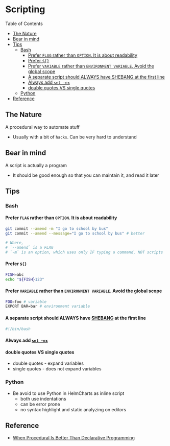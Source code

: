 # Scripting <!-- omit in toc -->

Table of Contents

- [The Nature](#the-nature)
- [Bear in mind](#bear-in-mind)
- [Tips](#tips)
  - [Bash](#bash)
    - [Prefer `FLAG` rather than `OPTION`. It is about readability](#prefer-flag-rather-than-option-it-is-about-readability)
    - [Prefer `${}`](#prefer-)
    - [Prefer `VARIABLE` rather than `ENVIRONMENT VARIABLE`. Avoid the global scope](#prefer-variable-rather-than-environment-variable-avoid-the-global-scope)
    - [A separate script should ALWAYS have SHEBANG at the first line](#a-separate-script-should-always-have-shebang-at-the-first-line)
    - [Always add `set -ex`](#always-add-set--ex)
    - [double quotes VS single quotes](#double-quotes-vs-single-quotes)
  - [Python](#python)
- [Reference](#reference)

## The Nature

A procedural way to automate stuff
- Usually with a bit of `hacks`. Can be very hard to understand

## Bear in mind

A script is actually a program
- It should be good enough so that you can maintain it, and read it later

## Tips

### Bash

#### Prefer `FLAG` rather than `OPTION`. It is about readability

```bash
git commit --amend -m "I go to school by bus"
git commit --amend --message="I go to school by bus" # better

# Where,
# `--amend` is a FLAG
# `-m` is an option, which uses only IF typing a command, NOT scripts
```

#### Prefer `${}`

```bash
FISH=abc
echo "${FISH}123"
```

#### Prefer `VARIABLE` rather than `ENVIRONMENT VARIABLE`. Avoid the global scope

```bash
FOO=foo # variable
EXPORT BAR=bar # environment variable
```

#### A separate script should ALWAYS have [SHEBANG](<https://en.wikipedia.org/wiki/Shebang_(Unix)> "https://en.wikipedia.org/wiki/Shebang_(Unix)") at the first line

```bash
#!/bin/bash
```

#### Always add [`set -ex`](https://www.peterbe.com/plog/set-ex "https://www.peterbe.com/plog/set-ex")

#### double quotes VS single quotes

- double quotes - expand variables
- single quotes - does not expand variables

### Python

- Be avoid to use Python in HelmCharts as inline script
  - both use indentations
  - can be error prone
  - no syntax highlight and static analyzing on editors

## Reference

- [When Procedural Is Better Than Declarative Programming](https://medium.com/hackernoon/when-procedural-is-better-than-declarative-51b24aaaf227 "https://medium.com/hackernoon/when-procedural-is-better-than-declarative-51b24aaaf227")
